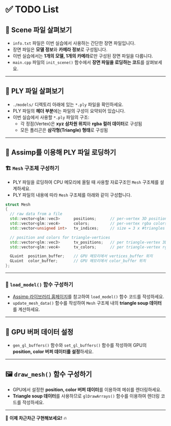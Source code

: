 # ✅ TODO List

## 📝 Scene 파일 살펴보기
* `info.txt` 파일은 이번 실습에서 사용하는 간단한 장면 파일입니다.
* 장면 파일은 **모델 정보**와 **카메라 정보**로 구성됩니다.
* 이번 실습에서는 **1개의 모델, 1개의 카메라**로만 구성된 장면 파일을 다룹니다.
* `main.cpp` 파일의 `init_scene()` 함수에서 **장면 파일을 로딩하는 코드**를 살펴보세요.

---

## 📂 PLY 파일 살펴보기
* `./models/` 디렉토리 아래에 있는 `*.ply` 파일을 확인하세요.
* PLY 파일의 **헤더 부분**에는 파일의 구성이 요약되어 있습니다.
* 이번 실습에서 사용할 `*.ply` 파일의 구조:
  - 각 정점(Vertex)은 **xyz 삼차원 위치**와 **rgba 컬러 데이터**로 구성됨
  - 모든 폴리곤은 **삼각형(Triangle) 형태**로 구성됨

---

## 🚀 Assimp를 이용해 PLY 파일 로딩하기
### 🏗 `Mesh` 구조체 구성하기
* PLY 파일을 로딩하여 CPU 메모리에 올릴 때 사용할 자료구조인 `Mesh` 구조체를 설계하세요.
* PLY 파일의 내용에 따라 `Mesh` 구조체를 아래와 같이 구성합니다.

```cpp
struct Mesh
{
  // raw data from a file
  std::vector<glm::vec3>      positions;      // per-vertex 3D positions (raw data)
  std::vector<glm::vec4>      colors;         // per-vertex rgba colors (raw data)
  std::vector<unsigned int>   tv_indices;     // size = 3 x #triangles

  // position and colors for triangle-vertices
  std::vector<glm::vec3>      tv_positions;   // per triangle-vertex 3D position (size = 3 x #triangles)
  std::vector<glm::vec4>      tv_colors;      // per triangle-vertex rgba (size = 3 x #triangles)

  GLuint  position_buffer;    // GPU 메모리에서 vertices_buffer 위치
  GLuint  color_buffer;       // GPU 메모리에서 color_buffer 위치
};
```

---

### 🔧 `load_model()` 함수 구성하기
* [Assimp 라이브러리 홈페이지](https://assimp.sourceforge.net/lib_html/index.html)를 참고하여 `load_model()` 함수 코드를 작성하세요.
* `update_mesh_data()` 함수를 작성하여 `Mesh` 구조체 내의 **triangle soup 데이터**를 계산하세요.

---

## 🎨 GPU 버퍼 데이터 설정
* `gen_gl_buffers()` 함수와 `set_gl_buffers()` 함수를 작성하여 GPU의 **position, color 버퍼 데이터를 설정**하세요.

---

## 🖼 `draw_mesh()` 함수 구성하기
* GPU에서 설정한 **position, color 버퍼 데이터**를 이용하여 메쉬를 렌더링하세요.
* **Triangle soup 데이터**를 사용하므로 `glDrawArrays()` 함수를 이용하여 렌더링 코드를 작성하세요.

---

🚀 **이제 차근차근 구현해보세요!** 🔥
